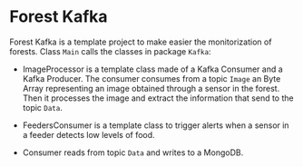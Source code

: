 # Forest Kafka

Forest Kafka is a template project to make easier the monitorization of forests. Class `Main` calls the classes in package `Kafka`:

* ImageProcessor is a template class made of a Kafka Consumer and a Kafka Producer. The consumer consumes from a topic `Image` an Byte Array representing an image
obtained through a sensor in the forest. Then it processes the image and extract the information that send to the topic `Data`.

* FeedersConsumer is a template class to trigger alerts when a sensor in a feeder detects low levels of food.
* Consumer reads from topic `Data` and writes to a MongoDB.
